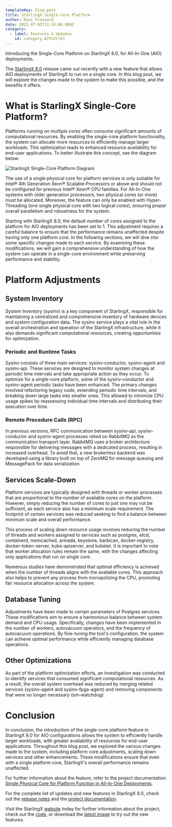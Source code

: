 ```yaml
---
templateKey: blog-post
title: StarlingX Single-Core Platform
author: Davi Frossard
date: 2023-07-03T11:14:00.000Z
category: 
  - label: Features & Updates
    id: category-A7fnZYrE1
---
```

Introducing the Single-Core Platform on StarlingX 8.0, for All-In-One (AIO) deployments. <!-- more -->

The [StarlingX 8.0](https://www.starlingx.io/blog/starlingx-release-8/) release came out recently with a new feature that allows AIO deployments of StarlingX to run on a single core. In this blog post, we will explore the changes made to the system to make this possible, and the benefits it offers.

# What is StarlingX Single-Core Platform?

Platforms running on multiple cores often consume significant amounts of computational resources. By enabling the single-core platform functionality, the system can allocate more resources to efficiently manage larger workloads. This optimization leads to enhanced resource availability for end-user applications. To better illustrate this concept, see the diagram below:

![StarlingX Single-Core Platform Diagram](/img/single-core-diagram.png)

The use of a single physical core for platform services is only suitable for Intel® 4th Generation Xeon® Scalable Processors or above and should not be configured for previous Intel® Xeon® CPU families. For All-In-One systems with older generation processors, two physical cores (or more) must be allocated. Moreover, the feature can only be enabled with Hyper-Threading (one single physical core with two logical cores), ensuring proper overall parallelism and robustness for the system.

Starting with StarlingX 8.0, the default number of cores assigned to the platform for AIO deployments has been set to 1. This adjustment requires a careful balance to ensure that the performance remains unaffected despite having only one platform core. In the following sections, we will dive into some specific changes made to each service. By examining these modifications, we will gain a comprehensive understanding of how the system can operate in a single-core environment while preserving performance and stability.

# Platform Adjustments

## System Inventory

System Inventory (sysinv) is a key component of StarlingX, responsible for maintaining a centralized and comprehensive inventory of hardware devices and system configuration data. The sysinv service plays a vital role in the overall orchestration and operation of the StarlingX infrastructure, while it also demands significant computational resources, creating opportunities for optimization.

### Periodic and Runtime Tasks

Sysinv consists of three main services: sysinv-conductor, sysinv-agent and sysinv-api. These services are designed to monitor system changes at periodic time intervals and take appropriate action as they occur. To optimize for a single-core platform, some of the sysinv-conductor and sysinv-agent periodic tasks have been enhanced. The primary changes involved refactoring legacy code, extending periodic time intervals, and breaking down large tasks into smaller ones. This allowed to minimize CPU usage spikes by reassessing individual time intervals and distributing their execution over time.

### Remote Procedure Calls (RPC)

In previous versions, RPC communication between sysinv-api, sysinv-conductor and sysinv-agent processes relied on RabbitMQ as the communication transport layer. RabbitMQ uses a broker architecture responsible for delivering messages with a dedicated process, resulting in increased overhead. To avoid that, a new brokerless backend was developed using a library built on top of ZeroMQ for message queuing and MessagePack for data serialization.

## Services Scale-Down

Platform services are typically designed with threads or worker processes that are proportional to the number of available cores on the platform. However, simply reducing the number of cores to just one may not be sufficient, as each service also has a minimum scale requirement. The footprint of certain services was reduced seeking to find a balance between minimum scale and overall performance.

This process of scaling down resource usage involves reducing the number of threads and workers assigned to services such as postgres, etcd, containerd, memcached, armada, keystone, barbican, docker-registry, docker-token-server, kube-apiserver, and kubelet. It is important to note that worker allocation rules remain the same, with the changes affecting only applications that run on single core.

Numerous studies have demonstrated that optimal efficiency is achieved when the number of threads aligns with the available cores. This approach also helps to prevent any process from monopolizing the CPU, promoting fair resource allocation across the system.

## Database Tuning

Adjustments have been made to certain parameters of Postgres services. These modifications aim to ensure a harmonious balance between system demand and CPU usage. Specifically, changes have been implemented in the number of workers, autovacuum operators, and the frequency of autovacuum operations. By fine-tuning the tool's configuration, the system can achieve optimal performance while efficiently managing database operations.

## Other Optimizations

As part of the platform optimization efforts, an investigation was conducted to identify services that consumed significant computational resources. As a result, the overall system overhead was reduced by merging related services (sysinv-agent and sysinv-fpga-agent) and removing components that were no longer necessary (sm-watchdog).

# Conclusion

In conclusion, the introduction of the single-core platform feature in StarlingX 8.0 for AIO configurations allows the system to efficiently handle larger workloads, with greater availability of resources for end-user applications. Throughout this blog post, we explored the various changes made to the system, including platform core adjustments, scaling down services and other enhancements. These modifications ensure that even with a single platform core, StarlingX's overall performance remains unaffected.

For further information about the feature, refer to the project documentation [Single Physical Core for Platform Function in All-In-One Deployments](https://docs.starlingx.io/node_management/kubernetes/single-physical-core-for-platform-function-in-all-in-one-deployments-bec61d5a13f4.html).

For the complete list of updates and new features in StarlingX 8.0, check out the [release notes](https://docs.starlingx.io/releasenotes/r8-0-release-notes-6a6ef57f4d99.html) and the [project documentation](https://docs.starlingx.io).

Visit the StarlingX [website](https://www.starlingx.io) today for further information about the project, check out the [code](https://opendev.org/starlingx), or download the [latest image](http://mirror.starlingx.cengn.ca/mirror/starlingx/release/) to try out the new features.
